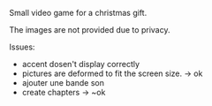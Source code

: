 Small video game for a christmas gift.

The images are not provided due to privacy.

Issues:
- accent dosen't display correctly
- pictures are deformed to fit the screen size.  -> ok
- ajouter une bande son 
- create chapters -> ~ok